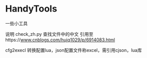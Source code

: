 # HandyTools
一些小工具


说明
check_zh.py  查找文件中的中文
  引用至https://www.cnblogs.com/hujq1029/p/6914083.html

cfg2execl 转换配置lua，json配置文件称excel，需引用cjson，lua库

